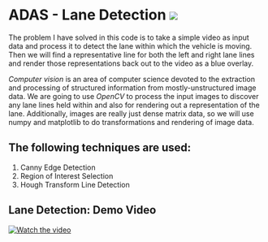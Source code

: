 # ADAS - Lane Detection       ![](https://img.shields.io/badge/Haribaskar-Dhanabalan-brightgreen.svg?colorB=ff0000)
The problem I have solved in this code is to take a simple video as input data and process it to detect the lane within which the vehicle is moving. Then we will find a representative line for both the left and right lane lines and render those representations back out to the video as a blue overlay.

*Computer vision* is an area of computer science devoted to the extraction and processing of structured information from mostly-unstructured image data. We are going to use *OpenCV* to process the input images to discover any lane lines held within and also for rendering out a representation of the lane. Additionally, images are really just dense matrix data, so we will use numpy and matplotlib to do transformations and rendering of image data. 

## The following techniques are used:
1. Canny Edge Detection
2. Region of Interest Selection
3. Hough Transform Line Detection

## Lane Detection: Demo Video

[![Watch the video](http://i3.ytimg.com/vi/hSjBazKT-L0/maxresdefault.jpg)](https://www.youtube.com/watch?v=hSjBazKT-L0)
